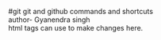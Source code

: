 #git
git and github commands and shortcuts
<br>
author- Gyanendra singh <br>
html tags can use to make changes here.

